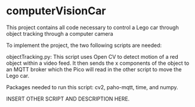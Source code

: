 # computerVisionCar
This project contains all code necessary to control a Lego car through object tracking through a computer camera

To implement the project, the two following scripts are needed:

objectTracking.py:
  This script uses Open CV to detect motion of a red object within a video feed. It then sends the x components of the object to an MQTT broker which the Pico will read in the 
  other script to move the Lego car. 

  Packages needed to run this script: cv2, paho-mqtt, time, and numpy.

INSERT OTHER SCRIPT AND DESCRIPTION HERE.
